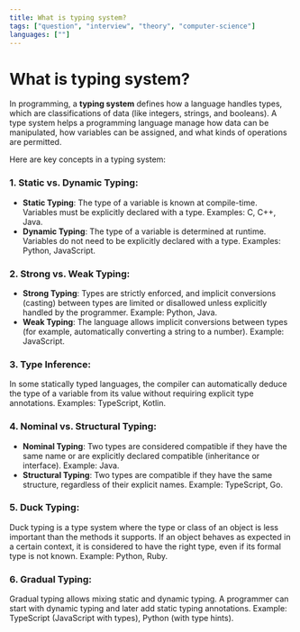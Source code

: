 ```yaml
---
title: What is typing system?
tags: ["question", "interview", "theory", "computer-science"]
languages: [""]
---
```


# What is typing system?

In programming, a **typing system** defines how a language handles types, which are classifications of data (like integers, strings, and booleans). A type system helps a programming language manage how data can be manipulated, how variables can be assigned, and what kinds of operations are permitted.

Here are key concepts in a typing system:

### 1. **Static vs. Dynamic Typing**:
   - **Static Typing**: The type of a variable is known at compile-time. Variables must be explicitly declared with a type. Examples: C, C++, Java.
   - **Dynamic Typing**: The type of a variable is determined at runtime. Variables do not need to be explicitly declared with a type. Examples: Python, JavaScript.

### 2. **Strong vs. Weak Typing**:
   - **Strong Typing**: Types are strictly enforced, and implicit conversions (casting) between types are limited or disallowed unless explicitly handled by the programmer. Example: Python, Java.
   - **Weak Typing**: The language allows implicit conversions between types (for example, automatically converting a string to a number). Example: JavaScript.

### 3. **Type Inference**:
   In some statically typed languages, the compiler can automatically deduce the type of a variable from its value without requiring explicit type annotations. Examples: TypeScript, Kotlin.

### 4. **Nominal vs. Structural Typing**:
   - **Nominal Typing**: Two types are considered compatible if they have the same name or are explicitly declared compatible (inheritance or interface). Example: Java.
   - **Structural Typing**: Two types are compatible if they have the same structure, regardless of their explicit names. Example: TypeScript, Go.

### 5. **Duck Typing**:
   Duck typing is a type system where the type or class of an object is less important than the methods it supports. If an object behaves as expected in a certain context, it is considered to have the right type, even if its formal type is not known. Example: Python, Ruby.

### 6. **Gradual Typing**:
   Gradual typing allows mixing static and dynamic typing. A programmer can start with dynamic typing and later add static typing annotations. Example: TypeScript (JavaScript with types), Python (with type hints).
